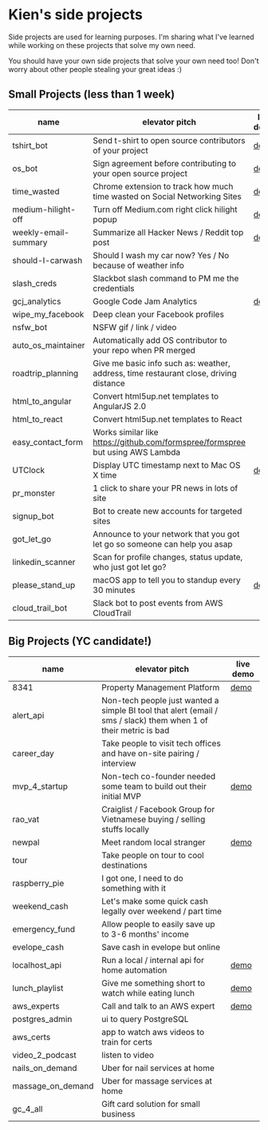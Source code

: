 # Kien's side projects
Side projects are used for learning purposes. I'm sharing what I've learned while working on these projects that solve my own need.

You should have your own side projects that solve your own need too! Don't worry about other people stealing your great ideas :)

## Small Projects (less than 1 week)
| name | elevator pitch | live demo
| --- | --- | --- |
| tshirt_bot | Send t-shirt to open source contributors of your project | [demo](https://github.com/ai-bots/tshirt-bot) |
| os_bot | Sign agreement before contributing to your open source project | [demo](https://github.com/ai-bots/os-agreement-bot)|
| time_wasted | Chrome extension to track how much time wasted on Social Networking Sites | [demo](https://github.com/KNNCreative/time_wasted) |
| medium-hilight-off | Turn off Medium.com right click hilight popup | [demo](https://github.com/KNNCreative/medium-hilight-off) |
| weekly-email-summary | Summarize all Hacker News / Reddit top post | [demo](https://github.com/KNNCreative/hackernews_summary) |
| should-I-carwash | Should I wash my car now? Yes / No because of weather info |  |
| slash_creds | Slackbot slash command to PM me the credentials |  |
| gcj_analytics | Google Code Jam Analytics | [demo](https://github.com/kienpham2000/gcj_analytics) |
| wipe_my_facebook | Deep clean your Facebook profiles |  |
| nsfw_bot | NSFW gif / link / video |  |
| auto_os_maintainer | Automatically add OS contributor to your repo when PR merged |  |
| roadtrip_planning | Give me basic info such as: weather, address, time restaurant close, driving distance |  |
| html_to_angular | Convert html5up.net templates to AngularJS 2.0 | |
| html_to_react | Convert html5up.net templates to React | |
| easy_contact_form | Works similar like https://github.com/formspree/formspree but using AWS Lambda | |
| UTClock | Display UTC timestamp next to Mac OS X time | [demo](https://github.com/KNNCreative/UTClock) |
| pr_monster | 1 click to share your PR news in lots of site | |
| signup_bot | Bot to create new accounts for targeted sites | |
| got_let_go | Announce to your network that you got let go so someone can help you asap | |
| linkedin_scanner | Scan for profile changes, status update, who just got let go? | |
| please_stand_up | macOS app to tell you to standup every 30 minutes | [demo](https://github.com/KNNCreative/please_stand_up) |
| cloud_trail_bot | Slack bot to post events from AWS CloudTrail | |

## Big Projects (YC candidate!)
| name | elevator pitch | live demo
| --- | --- | --- |
| 8341 | Property Management Platform | [demo](http://8341app.github.io) |
| alert_api | Non-tech people just wanted a simple BI tool that alert (email / sms / slack) them when 1 of their metric is bad | |
| career_day | Take people to visit tech offices and have on-site pairing / interview | |
| mvp_4_startup | Non-tech co-founder needed some team to build out their initial MVP | [demo](http://knncreative.com) |
| rao_vat | Craiglist / Facebook Group for Vietnamese buying / selling stuffs locally | |
| newpal | Meet random local stranger | [demo](https://github.com/KNNCreative/newpal) |
| tour | Take people on tour to cool destinations | |
| raspberry_pie | I got one, I need to do something with it | |
| weekend_cash | Let's make some quick cash legally over weekend / part time | |
| emergency_fund | Allow people to easily save up to 3-6 months' income | |
| evelope_cash | Save cash in evelope but online | |
| localhost_api | Run a local / internal api for home automation | [demo](https://github.com/LocalhostAPI) |
| lunch_playlist | Give me something short to watch while eating lunch | [demo](https://github.com/LunchPlaylists) |
| aws_experts | Call and talk to an AWS expert| [demo](https://github.com) |
| postgres_admin | ui to query PostgreSQL | |
| aws_certs | app to watch aws videos to train for certs | |
| video_2_podcast | listen to video | |
| nails_on_demand | Uber for nail services at home | |
| massage_on_demand | Uber for massage services at home | |
| gc_4_all | Gift card solution for small business | | |
